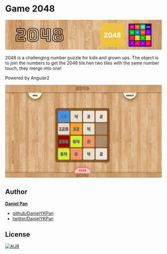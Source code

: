 # Game 2048

<p align="center"><img style="text-align: center;" src="/assets/2048.png?raw=true"></p>
2048 is a challenging number puzzle for kids and grown ups. The object is to join the numbers to get the 2048 tile.hen two tiles with the same number touch, they merge into one!

Powered by Angular2
<p align="center"><img style="text-align: center;" src="/assets/game-shot.png?raw=true"></p>

## Author

 **[Daniel Pan]()**

 - [github/DanielYKPan](https://github.com/DanielYKPan)
 - [twitter/DanielYKPan](https://twitter.com/DanielYKPan)

## License

[![AUR](https://img.shields.io/aur/license/yaourt.svg?style=flat-square)](/LICENSE)